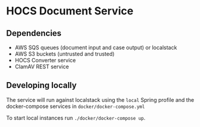 # HOCS Document Service

## Dependencies
 - AWS SQS queues (document input and case output) or localstack
 - AWS S3 buckets (untrusted and trusted)
 - HOCS Converter service 
 - ClamAV REST service
 
 ## Developing locally
 
 The service will run against localstack using the `local` Spring profile and the docker-compose services in `docker/docker-compose.yml`
  
 
 
 To start local instances run `./docker/docker-compose up`.
 

